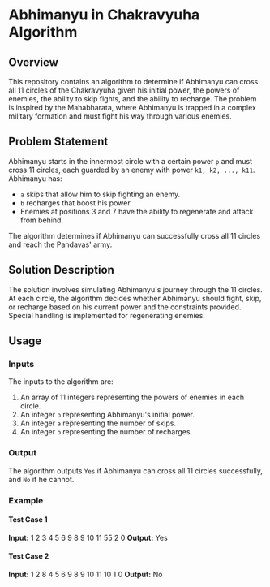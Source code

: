 # Abhimanyu in Chakravyuha Algorithm

## Overview

This repository contains an algorithm to determine if Abhimanyu can cross all 11 circles of the Chakravyuha given his initial power, the powers of enemies, the ability to skip fights, and the ability to recharge. The problem is inspired by the Mahabharata, where Abhimanyu is trapped in a complex military formation and must fight his way through various enemies.

## Problem Statement

Abhimanyu starts in the innermost circle with a certain power `p` and must cross 11 circles, each guarded by an enemy with power `k1, k2, ..., k11`. Abhimanyu has:
- `a` skips that allow him to skip fighting an enemy.
- `b` recharges that boost his power.
- Enemies at positions 3 and 7 have the ability to regenerate and attack from behind.

The algorithm determines if Abhimanyu can successfully cross all 11 circles and reach the Pandavas' army.

## Solution Description

The solution involves simulating Abhimanyu's journey through the 11 circles. At each circle, the algorithm decides whether Abhimanyu should fight, skip, or recharge based on his current power and the constraints provided. Special handling is implemented for regenerating enemies.

## Usage

### Inputs

The inputs to the algorithm are:
1. An array of 11 integers representing the powers of enemies in each circle.
2. An integer `p` representing Abhimanyu's initial power.
3. An integer `a` representing the number of skips.
4. An integer `b` representing the number of recharges.

### Output

The algorithm outputs `Yes` if Abhimanyu can cross all 11 circles successfully, and `No` if he cannot.

### Example

#### Test Case 1
**Input:**
1 2 3 4 5 6 9 8 9 10 11
55 2 0
**Output:**
Yes

#### Test Case 2
**Input:**
1 2 8 4 5 6 9 8 9 10 11
10 1 0
**Output:**
No
